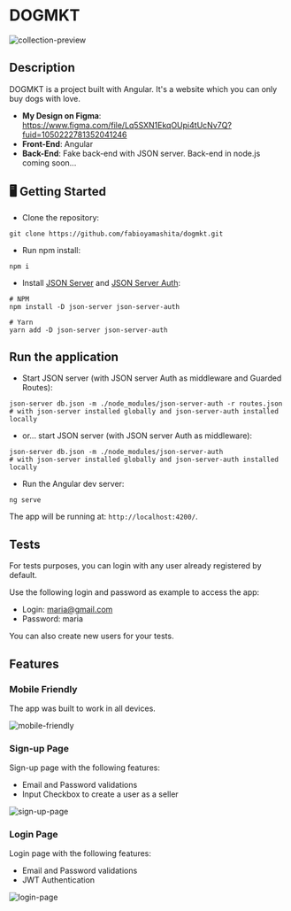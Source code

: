 # DOGMKT

![collection-preview](https://user-images.githubusercontent.com/98363297/213941825-10ccfeb4-752c-4997-9fe0-d262be864dd5.png)

## Description

DOGMKT is a project built with Angular. It's a website which you can only buy dogs with love.

- **My Design on Figma**: https://www.figma.com/file/Lq5SXN1EkqOUpi4tUcNv7Q?fuid=1050222781352041246
- **Front-End**: Angular
- **Back-End**: Fake back-end with JSON server. Back-end in node.js coming soon...

## 🖥️ Getting Started

- Clone the repository:

```
git clone https://github.com/fabioyamashita/dogmkt.git
```

- Run npm install:

```
npm i
```

- Install [JSON Server](https://www.npmjs.com/package/json-server) and [JSON Server Auth](https://github.com/jeremyben/json-server-auth):

```
# NPM
npm install -D json-server json-server-auth

# Yarn
yarn add -D json-server json-server-auth
```

## Run the application
- Start JSON server (with JSON server Auth as middleware and Guarded Routes):
```
json-server db.json -m ./node_modules/json-server-auth -r routes.json
# with json-server installed globally and json-server-auth installed locally
```

- or... start JSON server (with JSON server Auth as middleware):
```
json-server db.json -m ./node_modules/json-server-auth
# with json-server installed globally and json-server-auth installed locally
```

- Run the Angular dev server:

```
ng serve
```

The app will be running at: `http://localhost:4200/`.

## Tests

For tests purposes, you can login with any user already registered by default.

Use the following login and password as example to access the app:
- Login: maria@gmail.com
- Password: maria

You can also create new users for your tests.

## Features

### Mobile Friendly

The app was built to work in all devices.

![mobile-friendly](https://user-images.githubusercontent.com/98363297/213942749-b2c85f85-2f06-4995-b1cf-c82102355fa8.png)

### Sign-up Page
Sign-up page with the following features:
- Email and Password validations
- Input Checkbox to create a user as a seller

![sign-up-page](https://user-images.githubusercontent.com/98363297/213942581-c7481b9c-3249-4b55-835a-325447c8e942.png)

### Login Page
Login page with the following features:
- Email and Password validations
- JWT Authentication

![login-page](https://user-images.githubusercontent.com/98363297/213942874-5459fc94-958a-4d00-a555-bf76493d5dd2.png)


